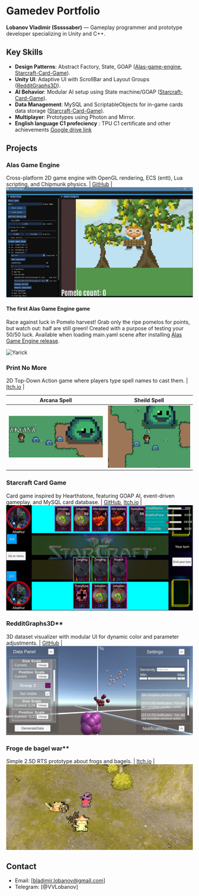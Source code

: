 # Gamedev Portfolio
**Lobanov Vladimir (Sssssaber)** — Gameplay programmer and prototype developer specializing in Unity and C++.

## Key Skills
- **Design Patterns**: Abstract Factory, State, GOAP ([Alas-game-engine](https://github.com/Ssssssaber/Alas-game-engine), [Starcraft-Card-Game](https://github.com/Ssssssaber/Starcraft-Card-Game)).
- **Unity UI**: Adaptive UI with ScrollBar and Layout Groups ([RedditGraphs3D](https://github.com/Ssssssaber/RedditGraphs3D)).
- **AI Behavior**: Modular AI setup using State machine/GOAP ([Starcraft-Card-Game](https://github.com/Ssssssaber/Starcraft-Card-Game)).
- **Data Management**: MySQL and ScriptableObjects for in-game cards data storage ([Starcraft-Card-Game](https://github.com/Ssssssaber/Starcraft-Card-Game)).
- **Multiplayer**: Prototypes using Photon and Mirror.
- **English language C1 profeciency** : TPU C1 certificate and other achievements [Google drive link](https://drive.google.com/drive/folders/1VbmPDEYd1z_c8HVMSIYhfVlpg1J-7qS7?usp=sharing])

## Projects
### Alas Game Engine
Cross-platform 2D game engine with OpenGL rendering, ECS (entt), Lua scripting, and Chipmunk physics. | [GitHub](https://github.com/Ssssssaber/Alas-game-engine) |
![alas](media/alas.png)
#### The first Alas Game Engine game
Race against luck in Pomelo harvest! Grab only the ripe pomelos for points, but watch out: half are still green! Created with a purpose of testing your 50/50 luck. Available when loading main.yaml scene after installing [Alas Game Engine release](https://github.com/Ssssssaber/Alas-game-engine/releases/tag/v0.1.0-alpha).

![Yarick](media/ags_game.gif)

### Print No More
2D Top-Down Action game where players type spell names to cast them. | [Itch.io](https://ssssaber.itch.io/print-no-more) |

Arcana Spell           |  Sheild Spell
:-------------------------:|:-------------------------:
![Arcana](media/arcana.gif)  |  ![Shield](media/shield.gif)

### Starcraft Card Game
Card game inspired by Hearthstone, featuring GOAP AI, event-driven gameplay, and MySQL card database. |
[GitHub](https://github.com/Ssssssaber/Starcraft-Card-Game), [Itch.io](https://ssssaber.itch.io/starcraft-card-game-test) |
![sc](media/sc-game.png)

### RedditGraphs3D** 
3D dataset visualizer with modular UI for dynamic color and parameter adjustments. | [GitHub](https://github.com/Ssssssaber/RedditGraphs3D) |
![reddit](media/reddit.png)
### Froge de bagel war** 
Simple 2.5D RTS prototype about frogs and bagels. | [Itch.io](https://ssssaber.itch.io/froge-de-bagel-war) |
![froge](media/selection.gif)

## Contact
- Email: [bladimir.lobanov@gmail.com]
- Telegram: [@VVLobanov]


